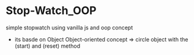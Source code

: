 # Stop-Watch_OOP
simple stopwatch using vanilla js and oop concept 
- its basde on Object Object-oriented concept => circle object with the (start) and (reset) method 
